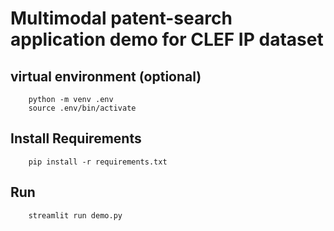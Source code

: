 # Multimodal patent-search application demo for CLEF IP dataset

## virtual environment (optional)

```
    python -m venv .env
    source .env/bin/activate
```

## Install Requirements

```
    pip install -r requirements.txt
```

## Run

```
    streamlit run demo.py
```